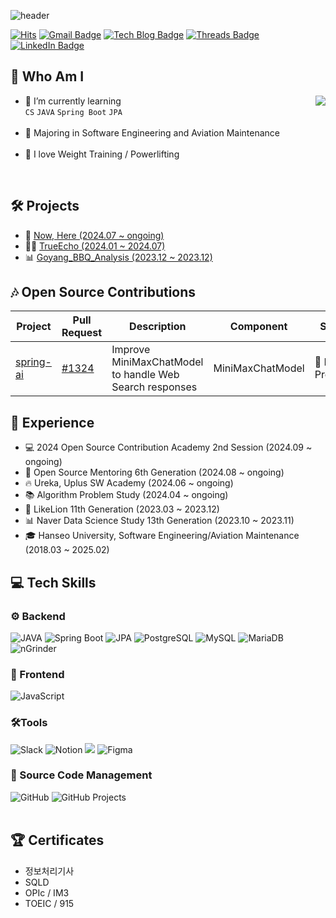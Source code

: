 ![header](https://capsule-render.vercel.app/api?type=waving&color=0:0b0f4d,100:1c1c86&height=200&section=header&text=Welcome!%20Bamlatte's%20Github&fontColor=FFD700&fontSize=60&fontAlignY=35&desc=&descAlignY=65&descAlign=60&animation=fadeIn&speed=3)


[![Hits](https://hits.seeyoufarm.com/api/count/incr/badge.svg?url=https%3A%2F%2Fgithub.com%2Fbamlatte&count_bg=%23002f6c&title_bg=%23002f6c&icon=&icon_color=%23E7E7E7&title=VISIT&edge_flat=false)](https://github.com/bamlatte)
[![Gmail Badge](https://img.shields.io/badge/Gmail-D14836?style=flat&logo=Gmail&logoColor=white)](mailto:jun109209@gmail.com)
[![Tech Blog Badge](https://img.shields.io/badge/Tech%20Blog-555263?style=flat&logoColor=white)](https://jun10920.tistory.com/)
[![Threads Badge](https://img.shields.io/badge/Threads-000000?style=flat&logo=Threads&logoColor=white)](https://www.threads.net/@jun_2.6)
[![LinkedIn Badge](https://img.shields.io/badge/LinkedIn-0a66c2?style=flat&logo=LinkedIn&logoColor=white)](https://www.linkedin.com/in/%EC%A4%80%ED%98%95-%EB%B0%95-1025952a9/)

## 🌟 Who Am I
<img align='right' src="https://github-readme-stats.vercel.app/api?username=jun10920&show_icons=true&theme=tokyonight">

- 🌱 I’m currently learning
  <br>
  `CS` `JAVA` `Spring Boot` `JPA` 
  <br><br>
- 🥇 Majoring in Software Engineering and Aviation Maintenance
  <br><br>
- 💪 I love Weight Training / Powerlifting
<br>

## 🛠️ Projects

- 🫡 [Now, Here (2024.07 ~ ongoing)](https://github.com/now-here-5)
- 🧑‍💼 [TrueEcho (2024.01 ~ 2024.07)](https://github.com/TrueEchoProject/TrueEcho_Main)
- 📊 [Goyang_BBQ_Analysis (2023.12 ~ 2023.12)](https://github.com/jun10920/Goyang_BBQ_Analysis)

## 🎶 Open Source Contributions

| Project | Pull Request | Description | Component | Status |
|---------|--------------|-------------|-----------|--------|
| [spring-ai](https://github.com/spring-projects/spring-ai) | [#1324](https://github.com/spring-projects/spring-ai/pull/1324) | Improve MiniMaxChatModel to handle Web Search responses | MiniMaxChatModel | 🔄 In Progress |

## 💼 Experience

- 💻 2024 Open Source Contribution Academy 2nd Session (2024.09 ~ ongoing)
- 🔧 Open Source Mentoring 6th Generation (2024.08 ~ ongoing)
- 🔥 Ureka, Uplus SW Academy (2024.06 ~ ongoing)
- 📚 Algorithm Problem Study (2024.04 ~ ongoing)
- 🦁 LikeLion 11th Generation (2023.03 ~ 2023.12)
- 📊 Naver Data Science Study 13th Generation (2023.10 ~ 2023.11)
- 🎓 Hanseo University, Software Engineering/Aviation Maintenance (2018.03 ~ 2025.02)

## 💻 Tech Skills

### ⚙️ Backend
<div>
<img alt="JAVA" src="https://img.shields.io/badge/JAVA-007396.svg?&style=for-the-badge&logo=Java&logoColor=white"/>
<img alt="Spring Boot" src="https://img.shields.io/badge/Spring%20Boot-6DB33F.svg?&style=for-the-badge&logo=Spring%20Boot&logoColor=white"/>
<img alt="JPA" src="https://img.shields.io/badge/JPA-007396.svg?&style=for-the-badge&logo=Hibernate&logoColor=white"/>
<img alt="PostgreSQL" src="https://img.shields.io/badge/PostgreSQL-4169E1.svg?&style=for-the-badge&logo=PostgreSQL&logoColor=white"/>
<img alt="MySQL" src="https://img.shields.io/badge/MySQL-4479A1.svg?&style=for-the-badge&logo=MySQL&logoColor=white"/>
<img alt="MariaDB" src="https://img.shields.io/badge/MariaDB-003545.svg?&style=for-the-badge&logo=MariaDB&logoColor=white"/>
<img alt="nGrinder" src="https://img.shields.io/badge/nGrinder-4CAF50.svg?&style=for-the-badge&logoColor=white"/>
</div>

### 🎨 Frontend
<div>
<img alt="JavaScript" src="https://img.shields.io/badge/JavaScript-F7DF1E.svg?&style=for-the-badge&logo=JavaScript&logoColor=black"/>
</div>

### 🛠️Tools
<div>
<img alt="Slack" src="https://img.shields.io/badge/Slack-4A154B.svg?&style=for-the-badge&logo=Slack&logoColor=white"/>
<img alt="Notion" src="https://img.shields.io/badge/Notion-000000.svg?&style=for-the-badge&logo=Notion&logoColor=white"/>
<img src="https://img.shields.io/badge/intellijidea-000000?style=for-the-badge&logo=intellijidea&logoColor=white">
<img alt="Figma" src="https://img.shields.io/badge/Figma-F24E1E.svg?&style=for-the-badge&logo=Figma&logoColor=white"/>
</div>

### 📂 Source Code Management
<div>
<img alt="GitHub" src="https://img.shields.io/badge/GitHub-181717.svg?&style=for-the-badge&logo=GitHub&logoColor=white"/>
<img alt="GitHub Projects" src="https://img.shields.io/badge/GitHub%20Projects-181717.svg?&style=for-the-badge&logo=GitHub&logoColor=white"/>
</div>

<br/>

## 🏆 Certificates
- 정보처리기사
- SQLD
- OPIc / IM3
- TOEIC / 915

